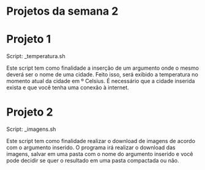 # Projetos da semana 2


# Projeto 1

Script: _temperatura.sh

Este script tem como finalidade a inserção de um argumento onde o mesmo deverá ser o nome de uma cidade.
Feito isso, será exibido a temperatura no momento atual da cidade em º Celsius.
É necessário que a cidade inserida exista e que você tenha uma conexão à internet.

# Projeto 2

Script: _imagens.sh

Este script tem como finalidade realizar o download de imagens de acordo com o argumento inserido.
O programa irá realizar o download das imagens, salvar em uma pasta com o nome do argumento inserido e você pode decidir se quer o resultado em uma pasta compactada ou não.